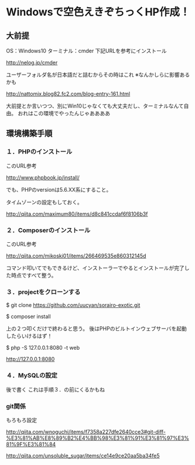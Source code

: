 # Windowsで空色えきぞちっくHP作成！

## 大前提

OS：Windows10
ターミナル：cmder
下記URLを参考にインストール

http://nelog.jp/cmder

ユーザーフォルダ名が日本語だと詰むからその時はこれ
※なんかしらに影響あるかも

http://nattomix.blog82.fc2.com/blog-entry-161.html

大前提とか言いつつ、別にWin10じゃなくても大丈夫だし、ターミナルなんて自由。
おれはこの環境でやったんじゃああああ

## 環境構築手順

### １．PHPのインストール

このURL参考

http://www.phpbook.jp/install/

でも、PHPのversionは5.6.XX系にすること。

タイムゾーンの設定もしておく。

http://qiita.com/maximum80/items/d8c841ccdaf6f8106b3f

### ２．Composerのインストール

このURL参考

http://qiita.com/mikoski01/items/266469535e860312145d

コマンド叩いてでもできるけど、インストーラーでやるとインストールが完了した時点ですべて整う。

### ３．projectをクローンする

$ git clone https://github.com/uucyan/sorairo-exotic.git

$ composer install

上の２つ叩くだけで終わると思う。
後はPHPのビルトインウェブサーバを起動したらいけるはず！

$ php -S 127.0.0.1:8080 -t web

http://127.0.0.1:8080

### ４．MySQLの設定
後で書く
これは手順３．の前にくるかもね

### git関係

もろもろ設定

http://qiita.com/wnoguchi/items/f7358a227dfe2640cce3#git-diff-%E3%81%AB%E8%89%B2%E4%BB%98%E3%81%91%E3%81%97%E3%81%9F%E3%81%84

http://qiita.com/unsoluble_sugar/items/ce14e9ce20aa5ba34fe5
